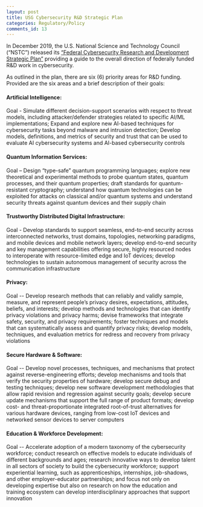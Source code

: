 ```yaml
---
layout: post
title: USG Cybersecurity R&D Strategic Plan
categories: Regulatory/Policy
comments_id: 13
---
```


In December 2019, the U.S. National Science and Technology Council (“NSTC”) released its [“Federal Cybersecurity Research and Development Strategic Plan”](https://www.whitehouse.gov/wp-content/uploads/2019/12/Federal-Cybersecurity-RD-Strategic-Plan-2019.pdf) providing a guide to the overall direction of federally funded R&D work in cybersecurity.  

As outlined in the plan, there are six (6) priority areas for R&D funding. Provided are the six areas and a brief description of their goals:

#### Artificial Intelligence:
Goal - Simulate different decision-support scenarios with respect to threat models, including attacker/defender strategies related to specific AI/ML implementations; Expand and explore new AI-based techniques for cybersecurity tasks beyond malware and intrusion detection; Develop models, definitions, and metrics of security and trust that can be used to evaluate AI cybersecurity systems and AI-based cybersecurity controls

#### Quantum Information Services:
Goal – Design “type-safe” quantum programming languages; explore new theoretical and experimental methods to probe quantum states, quantum processes, and their quantum properties; draft standards for quantum-resistant cryptography; understand how quantum technologies can be exploited for attacks on classical and/or quantum systems and understand security threats against quantum devices and their supply chain

#### Trustworthy Distributed Digital Infrastructure:
Goal - Develop standards to support seamless, end-to-end security across interconnected networks, trust domains, topologies, networking paradigms, and mobile devices and mobile network layers; develop end-to-end security and key management capabilities offering secure, highly resourced nodes to interoperate with resource-limited edge and IoT devices; develop technologies to sustain autonomous management of security across the communication infrastructure

#### Privacy:
Goal -- Develop research methods that can reliably and validly sample, measure, and represent people’s privacy desires, expectations, attitudes, beliefs, and interests; develop methods and technologies that can identify privacy violations and privacy harms; devise frameworks that integrate safety, security, and privacy requirements; foster techniques and models that can systematically assess and quantify privacy risks; develop models, techniques, and evaluation metrics for redress and recovery from privacy violations

#### Secure Hardware & Software:
Goal -- Develop novel processes, techniques, and mechanisms that protect against reverse-engineering efforts; develop mechanisms and tools that verify the security properties of hardware; develop secure debug and testing techniques; develop new software development methodologies that allow rapid revision and regression against security goals; develop secure update mechanisms that support the full range of product formats; develop cost- and threat-proportionate integrated root-of-trust alternatives for various hardware devices, ranging from low-cost IoT devices and networked sensor devices to server computers

#### Education & Workforce Development:
Goal -- Accelerate adoption of a modern taxonomy of the cybersecurity workforce;  conduct research on effective models to educate individuals of different backgrounds and ages; research innovative ways to develop talent in all sectors of society to build the cybersecurity workforce; support experiential learning, such as apprenticeships, internships, job-shadows, and other employer-educator partnerships; and focus not only on developing expertise but also on research on how the education and training ecosystem can develop interdisciplinary approaches that support innovation
